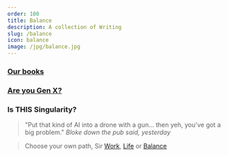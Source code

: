 ```yaml
---
order: 100
title: Balance
description: A collection of Writing
slug: /balance
icon: balance
image: /jpg/balance.jpg
---
```

### [Our books](/balance/books)

### [Are you Gen X?](/balance/gen-x)

### Is THIS Singularity?

> "Put that kind of AI into a drone with a gun... then yeh, you've got a big problem." _Bloke down the pub said, yesterday_

> Choose your own path, Sir [Work](/work), [Life](/life) or [Balance](/balance)